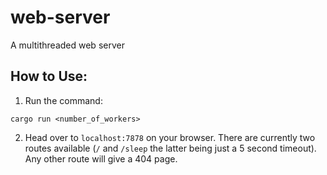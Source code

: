 # web-server

A multithreaded web server

## How to Use:

1. Run the command:

```
cargo run <number_of_workers>
```

2. Head over to `localhost:7878` on your browser. There are currently two routes available (`/` and `/sleep` the latter being just a 5 second timeout). Any other route will give a 404 page.
